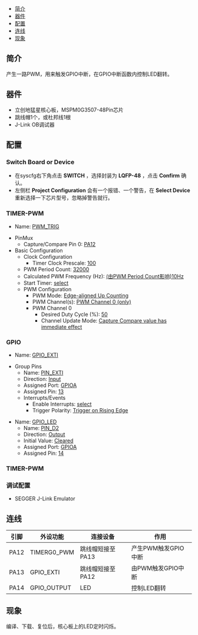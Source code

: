 * [简介](#简介)
* [器件](#器件)
* [配置](#配置)
* [连线](#连线)
* [现象](#现象)

## 简介
产生一路PWM，用来触发GPIO中断，在GPIO中断函数内控制LED翻转。

## 器件
- 立创地猛星核心板，MSPM0G3507-48Pin芯片
- 跳线帽1个，或杜邦线1根
- J-Link OB调试器

## 配置
### Switch Board or Device
- 在syscfg右下角点击 **SWITCH** ，选择封装为 **LQFP-48** ，点击 **Confirm** 确认。
- 左侧栏 **Project Configuration** 会有一个报错、一个警告，在 **Select Device** 重新选择一下芯片型号，忽略掉警告就行。
### TIMER-PWM
* Name: <u>PWM_TRIG</u>
- PinMux
  * Capture/Compare Pin 0: <u>PA12</u>
- Basic Configuration
  - Clock Configuration
    * Timer Clock Prescale: <u>100</u>
  * PWM Period Count: <u>32000</u>
  * Calculated PWM Frequency (Hz): <u>(由PWM Period Count影响)10Hz</u>
  * Start Timer: <u>select</u>
  - PWM Configuration
    * PWM Mode: <u>Edge-aligned Up Counting</u>
    * PWM Channel(s): <u>PWM Channel 0 (only)</u>
    - PWM Channel 0
      * Desired Duty Cycle (%): <u>50</u>
      * Channel Update Mode: <u>Capture Compare value has immediate effect</u>
### GPIO
* Name: <u>GPIO_EXTI</u>
- Group Pins
  * Name: <u>PIN_EXTI</u>
  * Direction: <u>Input</u>
  * Assigned Port: <u>GPIOA</u>
  * Assigned Pin: <u>13</u>
  - Interrupts/Events
    * Enable Interrupts: <u>select</u>
    * Trigger Polarity: <u>Trigger on Rising Edge</u>
* Name: <u>GPIO_LED</u>
  * Name: <u>PIN_D2</u>
  * Direction: <u>Output</u>
  * Initial Value: <u>Cleared</u>
  * Assigned Port: <u>GPIOA</u>
  * Assigned Pin: <u>14</u>

### TIMER-PWM

### 调试配置
- SEGGER J-Link Emulator

## 连线

| 引脚 | 外设功能 | 连接设备 | 作用 |
| ---- | --- | --- | --- |
| PA12 | TIMERG0_PWM | 跳线帽短接至PA13 | 产生PWM触发GPIO中断 |
| PA13 | GPIO_EXTI | 跳线帽短接至PA12 | 由PWM触发GPIO中断 |
| PA14 | GPIO_OUTPUT | LED | 控制LED翻转 |

## 现象
编译、下载、复位后，核心板上的LED定时闪烁。